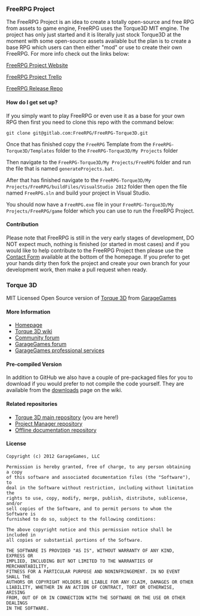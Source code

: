 ### FreeRPG Project ###

The FreeRPG Project is an idea to create a totally open-source and free RPG from assets to game engine, FreeRPG uses the Torque3D MIT engine. The project has only just started and it is literally just stock Torque3D at the moment with some open-source assets available but the plan is to create a base RPG which users can then either "mod" or use to create their own FreeRPG. For more info check out the links below:

[FreeRPG Project Website](http://hreikin.wix.com/freerpg)

[FreeRPG Project Trello](https://trello.com/b/2BrEPQ2C/freerpg-project-planning)

[FreeRPG Release Repo](https://gitlab.com/FreeRPG/FreeRPG)

#### How do I get set up? ####

If you simply want to play FreeRPG or even use it as a base for your own RPG then first you need to clone this repo with the command below:

```git clone git@gitlab.com:FreeRPG/FreeRPG-Torque3D.git```

Once that has finished copy the `FreeRPG` Template from the ```FreeRPG-Torque3D/Templates``` folder to the ```FreeRPG-Torque3D/My Projects``` folder

Then navigate to the ```FreeRPG-Torque3D/My Projects/FreeRPG``` folder and run the file that is named ```generateProjects.bat```. 

After that has finished navigate to the ```FreeRPG-Torque3D/My Projects/FreeRPG/buildFiles/VisualStudio 2012``` folder then open the file named ```FreeRPG.sln``` and build your project in Visual Studio.
 
You should now have a ```FreeRPG.exe``` file in your ```FreeRPG-Torque3D/My Projects/FreeRPG/game``` folder which you can use to run the FreeRPG Project.

#### Contribution ####
Please note that FreeRPG is still in the very early stages of development, DO NOT expect much, nothing is finished (or started in most cases) and if you would like to help contribute to the FreeRPG Project then please use the [Contact Form](http://hreikin.wix.com/freerpg) available at the bottom of the homepage. If you prefer to get your hands dirty then fork the project and create your own branch for your development work, then make a pull request when ready.

### Torque 3D ###

MIT Licensed Open Source version of [Torque 3D](http://torque3d.org) from [GarageGames](http://www.garagegames.com)

#### More Information ####

* [Homepage](http://torque3d.org)
* [Torque 3D wiki](http://wiki.torque3d.org)
* [Community forum](http://forums.torque3d.org)
* [GarageGames forum](http://www.garagegames.com/community/forums)
* [GarageGames professional services](http://services.garagegames.com/)

#### Pre-compiled Version ####

In addition to GitHub we also have a couple of pre-packaged files for you to download if you would prefer to not compile the code yourself.
They are available from the [downloads](http://wiki.torque3d.org/main:downloads) page on the wiki.

#### Related repositories ####

* [Torque 3D main repository](https://github.com/GarageGames/Torque3D) (you are here!)
* [Project Manager repository](https://github.com/GarageGames/Torque3D-ProjectManager)
* [Offline documentation repository](https://github.com/GarageGames/Torque3D-Documentation)

#### License ####

    Copyright (c) 2012 GarageGames, LLC

    Permission is hereby granted, free of charge, to any person obtaining a copy
    of this software and associated documentation files (the "Software"), to
    deal in the Software without restriction, including without limitation the
    rights to use, copy, modify, merge, publish, distribute, sublicense, and/or
    sell copies of the Software, and to permit persons to whom the Software is
    furnished to do so, subject to the following conditions:
    
    The above copyright notice and this permission notice shall be included in
    all copies or substantial portions of the Software.
    
    THE SOFTWARE IS PROVIDED "AS IS", WITHOUT WARRANTY OF ANY KIND, EXPRESS OR
    IMPLIED, INCLUDING BUT NOT LIMITED TO THE WARRANTIES OF MERCHANTABILITY,
    FITNESS FOR A PARTICULAR PURPOSE AND NONINFRINGEMENT. IN NO EVENT SHALL THE
    AUTHORS OR COPYRIGHT HOLDERS BE LIABLE FOR ANY CLAIM, DAMAGES OR OTHER
    LIABILITY, WHETHER IN AN ACTION OF CONTRACT, TORT OR OTHERWISE, ARISING
    FROM, OUT OF OR IN CONNECTION WITH THE SOFTWARE OR THE USE OR OTHER DEALINGS
    IN THE SOFTWARE.
